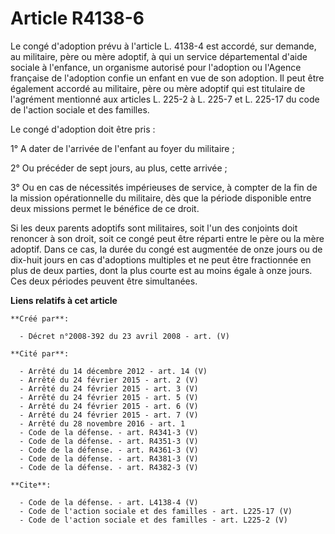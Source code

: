 # Article R4138-6

Le congé d'adoption prévu à l'article L. 4138-4 est accordé, sur demande, au militaire, père ou mère adoptif, à qui un
service départemental d'aide sociale à l'enfance, un organisme autorisé pour l'adoption ou l'Agence française de l'adoption
confie un enfant en vue de son adoption. Il peut être également accordé au militaire, père ou mère adoptif qui est titulaire
de l'agrément mentionné aux articles L. 225-2 à L. 225-7 et L. 225-17 du code de l'action sociale et des familles. 

Le congé d'adoption doit être pris : 

1° A dater de l'arrivée de l'enfant au foyer du militaire ; 

2° Ou précéder de sept jours, au plus, cette arrivée ; 

3° Ou en cas de nécessités impérieuses de service, à compter de la fin de la mission opérationnelle du militaire, dès que la
période disponible entre deux missions permet le bénéfice de ce droit. 

Si les deux parents adoptifs sont militaires, soit l'un des conjoints doit renoncer à son droit, soit ce congé peut être
réparti entre le père ou la mère adoptif. Dans ce cas, la durée du congé est augmentée de onze jours ou de dix-huit jours en
cas d'adoptions multiples et ne peut être fractionnée en plus de deux parties, dont la plus courte est au moins égale à onze
jours. Ces deux périodes peuvent être simultanées.

**Liens relatifs à cet article**

	**Créé par**:

	  - Décret n°2008-392 du 23 avril 2008 - art. (V)

	**Cité par**:

	  - Arrêté du 14 décembre 2012 - art. 14 (V)
	  - Arrêté du 24 février 2015 - art. 2 (V)
	  - Arrêté du 24 février 2015 - art. 3 (V)
	  - Arrêté du 24 février 2015 - art. 5 (V)
	  - Arrêté du 24 février 2015 - art. 6 (V)
	  - Arrêté du 24 février 2015 - art. 7 (V)
	  - Arrêté du 28 novembre 2016 - art. 1
	  - Code de la défense. - art. R4341-3 (V)
	  - Code de la défense. - art. R4351-3 (V)
	  - Code de la défense. - art. R4361-3 (V)
	  - Code de la défense. - art. R4381-3 (V)
	  - Code de la défense. - art. R4382-3 (V)

	**Cite**:

	  - Code de la défense. - art. L4138-4 (V)
	  - Code de l'action sociale et des familles - art. L225-17 (V)
	  - Code de l'action sociale et des familles - art. L225-2 (V)
